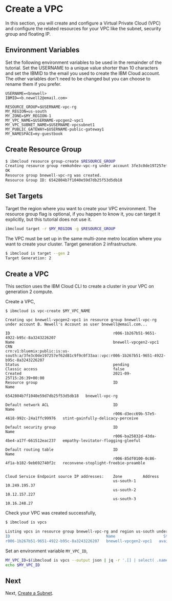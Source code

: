 # Create a VPC

In this section, you will create and configure a Virtual Private Cloud (VPC) and configure the related resources for your VPC like the subnet, security group and floating IP.

## Environment Variables

Set the following environment variables to be used in the remainder of the tutorial. Set the USERNAME to a unique value shorter than 10 characters and set the IBMID to the email you used to create the IBM Cloud account. The other variables don't need to be changed but you can choose to rename them if you prefer.

```console
USERNAME=<bnewell>
IBMID=<b.newell2@email.com>

RESOURCE_GROUP=$USERNAME-vpc-rg
MY_REGION=us-south
MY_ZONE=$MY_REGION-1
MY_VPC_NAME=$USERNAME-vpcgen2-vpc1
MY_VPC_SUBNET_NAME=$USERNAME-vpcsubnet1
MY_PUBLIC_GATEWAY=$USERNAME-public-gateway1
MY_NAMESPACE=my-guestbook
```

## Create Resource Group

```bash
$ ibmcloud resource group-create $RESOURCE_GROUP
Creating resource group remkohdev-vpc-rg under account 3fe3c0de197257ef62d81c9f9c0f33aa as b.newell2@email.com...
OK
Resource group bnewell-vpc-rg was created.
Resource Group ID: 6542804b7f1040e59d7db25f53d5db18
```

## Set Targets

Target the region where you want to create your VPC environment. The resource group flag is optional, if you happen to know it, you can target it explicitly, but this tutorial does not use it.

```bash
ibmcloud target -r $MY_REGION -g $RESOURCE_GROUP
```

The VPC must be set up in the same multi-zone metro location where you want to create your cluster. Target generation 2 infrastructure.

```bash
$ ibmcloud is target --gen 2
Target Generation: 2
```

## Create a VPC

This section uses the IBM Cloud CLI to create a cluster in your VPC on generation 2 compute.

Create a VPC,

```console
$ ibmcloud is vpc-create $MY_VPC_NAME

Creating vpc bnewell-vpcgen2-vpc1 in resource group bnewell-vpc-rg under account B. Newell's Account as user bnewell@email.com...
                                                  
ID                                             r006-1b267b51-9651-4922-b95c-8a3243226207   
Name                                           bnewell-vpcgen2-vpc1   
CRN                                            crn:v1:bluemix:public:is:us-south:a/3fe3c0de197257ef62d81c9f9c0f33aa::vpc:r006-1b267b51-9651-4922-b95c-8a3243226207   
Status                                         pending   
Classic access                                 false   
Created                                        2021-09-25T15:26:39+00:00   
Resource group                                 ID                                 Name      
                                               6542804b7f1040e59d7db25f53d5db18   bnewell-vpc-rg      
                                                  
Default network ACL                            ID                                          Name      
                                               r006-d3ecc69b-57e5-4618-992c-24a1ffc99976   stint-gainfully-delicacy-perceive      
                                                  
Default security group                         ID                                          Name      
                                               r006-ba25832d-43da-4be4-a17f-661512eac237   empathy-levitator-flogging-gleeful      
                                                  
Default routing table                          ID                                          Name      
                                               r006-85df0100-0c86-4f1a-b182-9eb692740f2c   reconvene-stoplight-freebie-preamble      
                                                  
                                                  
Cloud Service Endpoint source IP addresses:    Zone         Address      
                                               us-south-1   10.249.195.37      
                                               us-south-2   10.12.157.227      
                                               us-south-3   10.16.248.27 
```

Check your VPC was created successfully,

```bash
$ ibmcloud is vpcs

Listing vpcs in resource group bnewell-vpc-rg and region us-south under account B. NEWELL's Account as user bnewell@email.com...
ID                                          Name                     Status      Classic access   Default network ACL                 Default security group               Resource group   
r006-1b267b51-9651-4922-b95c-8a3243226207   bnewell-vpcgen2-vpc1   available   false            stint-gainfully-delicacy-perceive   empathy-levitator-flogging-gleeful   bnewell-vpc-rg  
```

Set an environment variable `MY_VPC_ID`,

```bash
MY_VPC_ID=$(ibmcloud is vpcs --output json | jq -r '.[] | select( .name=='\"$MY_VPC_NAME\"') | .id ')
echo $MY_VPC_ID
```

## Next

Next, [Create a Subnet](3_create_subnet.md).
